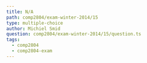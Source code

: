 ```yaml
---
title: N/A
path: comp2804/exam-winter-2014/15
type: multiple-choice
author: Michiel Smid
question: comp2804/exam-winter-2014/15/question.ts
tags:
  - comp2804
  - comp2804-exam
---
```

